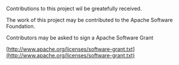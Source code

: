 Contributions to this project wil be greatefully received.

The work of this project may be contributed to the Apache Software Foundation.

Contributors may be asked to sign a Apache Software Grant

[http://www.apache.org/licenses/software-grant.txt](http://www.apache.org/licenses/software-grant.txt)

